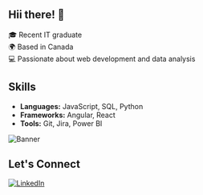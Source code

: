
## Hii there! 🌸
🎓 Recent IT graduate  
🌍 Based in Canada  
💻 Passionate about web development and data analysis  

## Skills
- **Languages:** JavaScript, SQL, Python
- **Frameworks:** Angular, React
- **Tools:** Git, Jira, Power BI

![Banner](https://media.giphy.com/media/xT9IgzoKnwFNmISR8I/giphy.gif) <!-- Coding-themed GIF -->

## Let's Connect
[![LinkedIn](https://img.shields.io/badge/LinkedIn-Nishita-blue)](https://www.linkedin.com/in/your-link)
